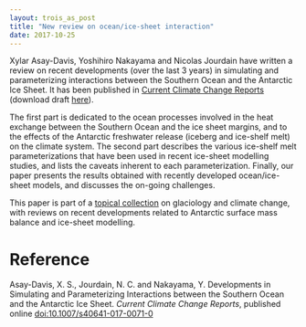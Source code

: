 ```yaml
---
layout: trois_as_post
title: "New review on ocean/ice-sheet interaction"
date: 2017-10-25
---
```


Xylar Asay-Davis, Yoshihiro Nakayama and Nicolas Jourdain have written a review on recent developments (over the last 3 years) in simulating and parameterizing interactions between the Southern Ocean and the Antarctic Ice Sheet. It has been published in [Current Climate Change Reports][1] (download draft [here][2]). 

The first part is dedicated to the ocean processes involved in the heat exchange between the Southern Ocean and the ice sheet margins, and to the effects of the Antarctic freshwater release (iceberg and ice-shelf melt) on the climate system. The second part describes the various ice-shelf melt parameterizations that have been used in recent ice-sheet modelling studies, and lists the caveats inherent to each parameterization. Finally, our paper presents the results obtained with recently developed ocean/ice-sheet models, and discusses the on-going challenges. 

This paper is part of a [topical collection][3] on glaciology and climate change, with reviews on recent developments related to Antarctic surface mass balance and ice-sheet modelling.

# Reference
Asay-Davis, X. S., Jourdain, N. C. and Nakayama, Y. Developments in Simulating and Parameterizing Interactions between the Southern Ocean and the Antarctic Ice Sheet. _Current Climate Change Reports_, published online [doi:10.1007/s40641-017-0071-0][1]


[1]: https://doi.org/10.1007/s40641-017-0071-0
[2]: https://mycore.core-cloud.net/index.php/s/sFFqqSuNubuklVG
[3]: https://link.springer.com/journal/40641/topicalCollection/AC_c5819e8f7dcffef432f0bf4cffe36cb1

